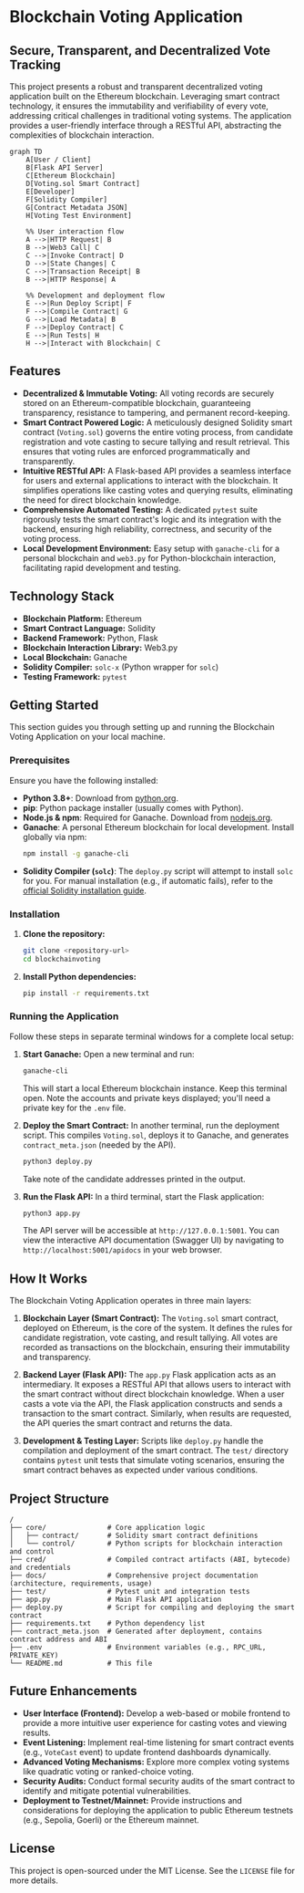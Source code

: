 # Blockchain Voting Application

## Secure, Transparent, and Decentralized Vote Tracking

This project presents a robust and transparent decentralized voting application built on the Ethereum blockchain. Leveraging smart contract technology, it ensures the immutability and verifiability of every vote, addressing critical challenges in traditional voting systems. The application provides a user-friendly interface through a RESTful API, abstracting the complexities of blockchain interaction.

```mermaid
graph TD
    A[User / Client]
    B[Flask API Server]
    C[Ethereum Blockchain]
    D[Voting.sol Smart Contract]
    E[Developer]
    F[Solidity Compiler]
    G[Contract Metadata JSON]
    H[Voting Test Environment]

    %% User interaction flow
    A -->|HTTP Request| B
    B -->|Web3 Call| C
    C -->|Invoke Contract| D
    D -->|State Changes| C
    C -->|Transaction Receipt| B
    B -->|HTTP Response| A

    %% Development and deployment flow
    E -->|Run Deploy Script| F
    F -->|Compile Contract| G
    G -->|Load Metadata| B
    F -->|Deploy Contract| C
    E -->|Run Tests| H
    H -->|Interact with Blockchain| C
```
## Features

*   **Decentralized & Immutable Voting:** All voting records are securely stored on an Ethereum-compatible blockchain, guaranteeing transparency, resistance to tampering, and permanent record-keeping.
*   **Smart Contract Powered Logic:** A meticulously designed Solidity smart contract (`Voting.sol`) governs the entire voting process, from candidate registration and vote casting to secure tallying and result retrieval. This ensures that voting rules are enforced programmatically and transparently.
*   **Intuitive RESTful API:** A Flask-based API provides a seamless interface for users and external applications to interact with the blockchain. It simplifies operations like casting votes and querying results, eliminating the need for direct blockchain knowledge.
*   **Comprehensive Automated Testing:** A dedicated `pytest` suite rigorously tests the smart contract's logic and its integration with the backend, ensuring high reliability, correctness, and security of the voting process.
*   **Local Development Environment:** Easy setup with `ganache-cli` for a personal blockchain and `web3.py` for Python-blockchain interaction, facilitating rapid development and testing.

## Technology Stack

*   **Blockchain Platform:** Ethereum
*   **Smart Contract Language:** Solidity
*   **Backend Framework:** Python, Flask
*   **Blockchain Interaction Library:** Web3.py
*   **Local Blockchain:** Ganache
*   **Solidity Compiler:** `solc-x` (Python wrapper for `solc`)
*   **Testing Framework:** `pytest`

## Getting Started

This section guides you through setting up and running the Blockchain Voting Application on your local machine.

### Prerequisites

Ensure you have the following installed:

*   **Python 3.8+**: Download from [python.org](https://www.python.org/).
*   **pip**: Python package installer (usually comes with Python).
*   **Node.js & npm**: Required for Ganache. Download from [nodejs.org](https://nodejs.org/).
*   **Ganache**: A personal Ethereum blockchain for local development. Install globally via npm:
    ```bash
    npm install -g ganache-cli
    ```
*   **Solidity Compiler (`solc`)**: The `deploy.py` script will attempt to install `solc` for you. For manual installation (e.g., if automatic fails), refer to the [official Solidity installation guide](https://docs.soliditylang.org/en/latest/installing-solidity.html).

### Installation

1.  **Clone the repository:**
    ```bash
    git clone <repository-url>
    cd blockchainvoting
    ```

2.  **Install Python dependencies:**
    ```bash
    pip install -r requirements.txt
    ```

### Running the Application

Follow these steps in separate terminal windows for a complete local setup:

1.  **Start Ganache:**
    Open a new terminal and run:
    ```bash
    ganache-cli
    ```
    This will start a local Ethereum blockchain instance. Keep this terminal open. Note the accounts and private keys displayed; you'll need a private key for the `.env` file.

2.  **Deploy the Smart Contract:**
    In another terminal, run the deployment script. This compiles `Voting.sol`, deploys it to Ganache, and generates `contract_meta.json` (needed by the API).
    ```bash
    python3 deploy.py
    ```
    Take note of the candidate addresses printed in the output.

3.  **Run the Flask API:**
    In a third terminal, start the Flask application:
    ```bash
    python3 app.py
    ```
    The API server will be accessible at `http://127.0.0.1:5001`. You can view the interactive API documentation (Swagger UI) by navigating to `http://localhost:5001/apidocs` in your web browser.

## How It Works

The Blockchain Voting Application operates in three main layers:

1.  **Blockchain Layer (Smart Contract):** The `Voting.sol` smart contract, deployed on Ethereum, is the core of the system. It defines the rules for candidate registration, vote casting, and result tallying. All votes are recorded as transactions on the blockchain, ensuring their immutability and transparency.

2.  **Backend Layer (Flask API):** The `app.py` Flask application acts as an intermediary. It exposes a RESTful API that allows users to interact with the smart contract without direct blockchain knowledge. When a user casts a vote via the API, the Flask application constructs and sends a transaction to the smart contract. Similarly, when results are requested, the API queries the smart contract and returns the data.

3.  **Development & Testing Layer:** Scripts like `deploy.py` handle the compilation and deployment of the smart contract. The `test/` directory contains `pytest` unit tests that simulate voting scenarios, ensuring the smart contract behaves as expected under various conditions.

## Project Structure

```
/
├── core/               # Core application logic
│   ├── contract/       # Solidity smart contract definitions
│   └── control/        # Python scripts for blockchain interaction and control
├── cred/               # Compiled contract artifacts (ABI, bytecode) and credentials
├── docs/               # Comprehensive project documentation (architecture, requirements, usage)
├── test/               # Pytest unit and integration tests
├── app.py              # Main Flask API application
├── deploy.py           # Script for compiling and deploying the smart contract
├── requirements.txt    # Python dependency list
├── contract_meta.json  # Generated after deployment, contains contract address and ABI
├── .env                # Environment variables (e.g., RPC_URL, PRIVATE_KEY)
└── README.md           # This file
```

## Future Enhancements

*   **User Interface (Frontend):** Develop a web-based or mobile frontend to provide a more intuitive user experience for casting votes and viewing results.
*   **Event Listening:** Implement real-time listening for smart contract events (e.g., `VoteCast` event) to update frontend dashboards dynamically.
*   **Advanced Voting Mechanisms:** Explore more complex voting systems like quadratic voting or ranked-choice voting.
*   **Security Audits:** Conduct formal security audits of the smart contract to identify and mitigate potential vulnerabilities.
*   **Deployment to Testnet/Mainnet:** Provide instructions and considerations for deploying the application to public Ethereum testnets (e.g., Sepolia, Goerli) or the Ethereum mainnet.

## License

This project is open-sourced under the MIT License. See the `LICENSE` file for more details.
